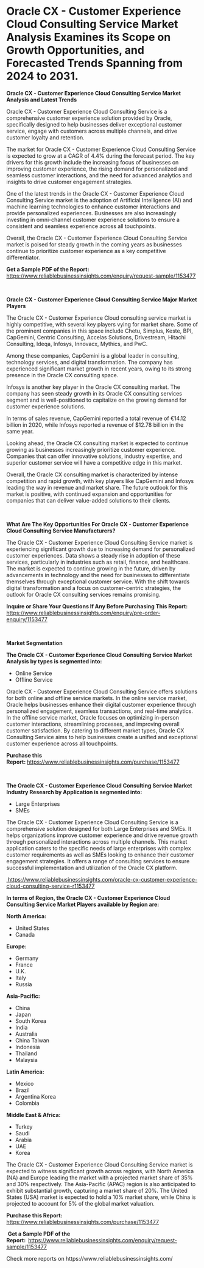<p><h1>Oracle CX - Customer Experience Cloud Consulting Service Market Analysis Examines its Scope on Growth Opportunities, and Forecasted Trends Spanning from 2024 to 2031.</h1></p><p><strong>Oracle CX - Customer Experience Cloud Consulting Service Market Analysis and Latest Trends</strong></p>
<p><p>Oracle CX - Customer Experience Cloud Consulting Service is a comprehensive customer experience solution provided by Oracle, specifically designed to help businesses deliver exceptional customer service, engage with customers across multiple channels, and drive customer loyalty and retention.</p><p>The market for Oracle CX - Customer Experience Cloud Consulting Service is expected to grow at a CAGR of 4.4% during the forecast period. The key drivers for this growth include the increasing focus of businesses on improving customer experience, the rising demand for personalized and seamless customer interactions, and the need for advanced analytics and insights to drive customer engagement strategies.</p><p>One of the latest trends in the Oracle CX - Customer Experience Cloud Consulting Service market is the adoption of Artificial Intelligence (AI) and machine learning technologies to enhance customer interactions and provide personalized experiences. Businesses are also increasingly investing in omni-channel customer experience solutions to ensure a consistent and seamless experience across all touchpoints.</p><p>Overall, the Oracle CX - Customer Experience Cloud Consulting Service market is poised for steady growth in the coming years as businesses continue to prioritize customer experience as a key competitive differentiator.</p></p>
<p><strong>Get a Sample PDF of the Report:&nbsp;</strong> <a href="https://www.reliablebusinessinsights.com/enquiry/request-sample/1153477">https://www.reliablebusinessinsights.com/enquiry/request-sample/1153477</a></p>
<p>&nbsp;</p>
<p><strong>Oracle CX - Customer Experience Cloud Consulting Service Major Market Players</strong></p>
<p><p>The Oracle CX - Customer Experience Cloud consulting service market is highly competitive, with several key players vying for market share. Some of the prominent companies in this space include Chetu, Simplus, Keste, BPI, CapGemini, Centric Consulting, Accelas Solutions, Drivestream, Hitachi Consulting, Ideqa, Infosys, Innovacx, Mythics, and PwC.</p><p>Among these companies, CapGemini is a global leader in consulting, technology services, and digital transformation. The company has experienced significant market growth in recent years, owing to its strong presence in the Oracle CX consulting space.</p><p>Infosys is another key player in the Oracle CX consulting market. The company has seen steady growth in its Oracle CX consulting services segment and is well-positioned to capitalize on the growing demand for customer experience solutions.</p><p>In terms of sales revenue, CapGemini reported a total revenue of €14.12 billion in 2020, while Infosys reported a revenue of $12.78 billion in the same year.</p><p>Looking ahead, the Oracle CX consulting market is expected to continue growing as businesses increasingly prioritize customer experience. Companies that can offer innovative solutions, industry expertise, and superior customer service will have a competitive edge in this market.</p><p>Overall, the Oracle CX consulting market is characterized by intense competition and rapid growth, with key players like CapGemini and Infosys leading the way in revenue and market share. The future outlook for this market is positive, with continued expansion and opportunities for companies that can deliver value-added solutions to their clients.</p></p>
<p>&nbsp;</p>
<p><strong>What Are The Key Opportunities For Oracle CX - Customer Experience Cloud Consulting Service Manufacturers?</strong></p>
<p><p>The Oracle CX - Customer Experience Cloud Consulting Service market is experiencing significant growth due to increasing demand for personalized customer experiences. Data shows a steady rise in adoption of these services, particularly in industries such as retail, finance, and healthcare. The market is expected to continue growing in the future, driven by advancements in technology and the need for businesses to differentiate themselves through exceptional customer service. With the shift towards digital transformation and a focus on customer-centric strategies, the outlook for Oracle CX consulting services remains promising.</p></p>
<p><strong>Inquire or Share Your Questions If Any Before Purchasing This Report:</strong> <a href="https://www.reliablebusinessinsights.com/enquiry/pre-order-enquiry/1153477">https://www.reliablebusinessinsights.com/enquiry/pre-order-enquiry/1153477</a></p>
<p>&nbsp;</p>
<p><strong>Market Segmentation</strong></p>
<p><strong>The Oracle CX - Customer Experience Cloud Consulting Service Market Analysis by types is segmented into:</strong></p>
<p><ul><li>Online Service</li><li>Offline Service</li></ul></p>
<p><p>Oracle CX - Customer Experience Cloud Consulting Service offers solutions for both online and offline service markets. In the online service market, Oracle helps businesses enhance their digital customer experience through personalized engagement, seamless transactions, and real-time analytics. In the offline service market, Oracle focuses on optimizing in-person customer interactions, streamlining processes, and improving overall customer satisfaction. By catering to different market types, Oracle CX Consulting Service aims to help businesses create a unified and exceptional customer experience across all touchpoints.</p></p>
<p><strong>Purchase this Report:&nbsp;</strong><a href="https://www.reliablebusinessinsights.com/purchase/1153477">https://www.reliablebusinessinsights.com/purchase/1153477</a></p>
<p>&nbsp;</p>
<p><strong>The Oracle CX - Customer Experience Cloud Consulting Service Market Industry Research by Application is segmented into:</strong></p>
<p><ul><li>Large Enterprises</li><li>SMEs</li></ul></p>
<p><p>The Oracle CX - Customer Experience Cloud Consulting Service is a comprehensive solution designed for both Large Enterprises and SMEs. It helps organizations improve customer experience and drive revenue growth through personalized interactions across multiple channels. This market application caters to the specific needs of large enterprises with complex customer requirements as well as SMEs looking to enhance their customer engagement strategies. It offers a range of consulting services to ensure successful implementation and utilization of the Oracle CX platform.</p></p>
<p><a href="https://www.reliablebusinessinsights.com/oracle-cx-customer-experience-cloud-consulting-service-r1153477">&nbsp;https://www.reliablebusinessinsights.com/oracle-cx-customer-experience-cloud-consulting-service-r1153477</a></p>
<p><strong>In terms of Region, the Oracle CX - Customer Experience Cloud Consulting Service Market Players available by Region are:</strong></p>
<p>
    <p> <strong> North America: </strong>
        <ul>
            <li>United States</li>
            <li>Canada</li>
        </ul>
        </p> 
    <p> <strong> Europe: </strong>
        <ul>
            <li>Germany</li>
            <li>France</li>
            <li>U.K.</li>
            <li>Italy</li>
            <li>Russia</li>
        </ul>
        </p> 
    <p> <strong> Asia-Pacific: </strong>
        <ul>
            <li>China</li>
            <li>Japan</li>
            <li>South Korea</li>
            <li>India</li>
            <li>Australia</li>
            <li>China Taiwan</li>
            <li>Indonesia</li>
            <li>Thailand</li>
            <li>Malaysia</li>
        </ul>
        </p> 
    <p> <strong> Latin America: </strong>
        <ul>
            <li>Mexico</li>
            <li>Brazil</li>
            <li>Argentina Korea</li>
            <li>Colombia</li>
        </ul>
        </p> 
    <p> <strong> Middle East & Africa: </strong>
        <ul>
            <li>Turkey</li>
            <li>Saudi</li>
            <li>Arabia</li>
            <li>UAE</li>
            <li>Korea</li>
        </ul>
    </p>
    </p>
<p><p>The Oracle CX - Customer Experience Cloud Consulting Service market is expected to witness significant growth across regions, with North America (NA) and Europe leading the market with a projected market share of 35% and 30% respectively. The Asia-Pacific (APAC) region is also anticipated to exhibit substantial growth, capturing a market share of 20%. The United States (USA) market is expected to hold a 10% market share, while China is projected to account for 5% of the global market valuation.</p></p>
<p><strong>Purchase this Report: </strong><a href="https://www.reliablebusinessinsights.com/purchase/1153477">https://www.reliablebusinessinsights.com/purchase/1153477</a></p>
<p>&nbsp;<strong>Get a Sample PDF of the Report:&nbsp;&nbsp;</strong><a href="https://www.reliablebusinessinsights.com/enquiry/request-sample/1153477">https://www.reliablebusinessinsights.com/enquiry/request-sample/1153477</a></p>
<p><strong></strong></p>
<p>Check more reports on https://www.reliablebusinessinsights.com/</p>
